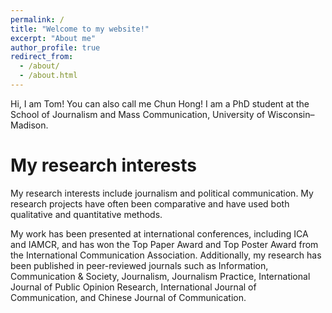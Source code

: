 ```yaml
---
permalink: /
title: "Welcome to my website!"
excerpt: "About me"
author_profile: true
redirect_from: 
  - /about/
  - /about.html
---
```


Hi, I am Tom! You can also call me Chun Hong! I am a PhD student at the School of Journalism and Mass Communication, University of Wisconsin–Madison.

My research interests
======
My research interests include journalism and political communication. My research projects have often been comparative and have used both qualitative and quantitative methods.

My work has been presented at international conferences, including ICA and IAMCR, and has won the Top Paper Award and Top Poster Award from the International Communication Association. Additionally, my research has been published in peer-reviewed journals such as Information, Communication & Society, Journalism, Journalism Practice, International Journal of Public Opinion Research, International Journal of Communication, and Chinese Journal of Communication.


